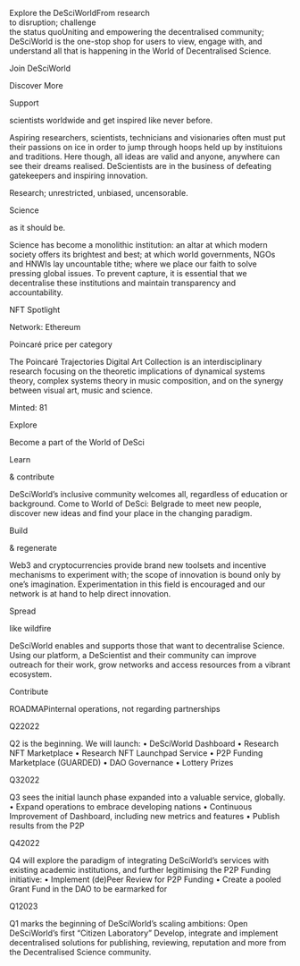 

Explore the DeSciWorldFrom research  
to disruption; challenge  
the status quoUniting and empowering the decentralised community; DeSciWorld is the one-stop shop for users to view, engage with, and understand all that is happening in the World of Decentralised Science.

Join DeSciWorld

Discover More

Support

scientists worldwide and get inspired like never before.

Aspiring researchers, scientists, technicians and visionaries often must put their passions on ice in order to jump through hoops held up by instituions and traditions. Here though, all ideas are valid and anyone, anywhere can see their dreams realised. DeScientists are in the business of defeating gatekeepers and inspiring innovation.

Research; unrestricted, unbiased, uncensorable.

Science

as it should be.

Science has become a monolithic institution: an altar at which modern society offers its brightest and best; at which world governments, NGOs and HNWIs lay uncountable tithe; where we place our faith to solve pressing global issues. To prevent capture, it is essential that we decentralise these institutions and maintain transparency and accountability.

NFT Spotlight

Network: Ethereum

Poincaré price per category

The Poincaré Trajectories Digital Art Collection is an interdisciplinary research focusing on the theoretic implications of dynamical systems theory, complex systems theory in music composition, and on the synergy between visual art, music and science.

Minted: 81

Explore

Become a part of the World of DeSci

Learn

& contribute

DeSciWorld’s inclusive community welcomes all, regardless of education or background. Come to World of DeSci: Belgrade to meet new people, discover new ideas and find your place in the changing paradigm.

Build

& regenerate

Web3 and cryptocurrencies provide brand new toolsets and incentive mechanisms to experiment with; the scope of innovation is bound only by one’s imagination. Experimentation in this field is encouraged and our network is at hand to help direct innovation.

Spread

like wildfire

DeSciWorld enables and supports those that want to decentralise Science. Using our platform, a DeScientist and their community can improve outreach for their work, grow networks and access resources from a vibrant ecosystem.

Contribute

ROADMAPinternal operations, not regarding partnerships

Q22022

Q2 is the beginning. We will launch:
• DeSciWorld Dashboard
• Research NFT Marketplace
• Research NFT Launchpad Service
• P2P Funding Marketplace (GUARDED)
• DAO Governance
• Lottery Prizes

Q32022

Q3 sees the initial launch phase expanded into a valuable service, globally.
• Expand operations to embrace developing nations
• Continuous Improvement of Dashboard, including new metrics and features
• Publish results from the P2P

Q42022

Q4 will explore the paradigm of integrating DeSciWorld’s services with existing academic institutions, and further legitimising the P2P Funding initiative:
• Implement (de)Peer Review for P2P Funding
• Create a pooled Grant Fund in the DAO to be earmarked for 

Q12023

Q1 marks the beginning of DeSciWorld’s scaling ambitions:
Open DeSciWorld’s first “Citizen Laboratory”
Develop, integrate and implement decentralised solutions for publishing, reviewing, reputation and more from the Decentralised Science community.

